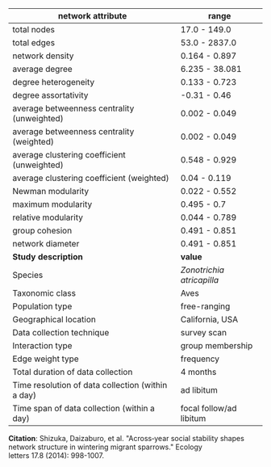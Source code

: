 network attribute|range
---|---
total nodes|17.0 - 149.0
total edges|53.0 - 2837.0
network density|0.164 - 0.897
average degree|6.235 - 38.081
degree heterogeneity|0.133 - 0.723
degree assortativity|-0.31 - 0.46
average betweenness centrality (unweighted)|0.002 - 0.049
average betweenness centrality (weighted)|0.002 - 0.049
average clustering coefficient (unweighted)|0.548 - 0.929
average clustering coefficient (weighted)|0.04 - 0.119
Newman modularity|0.022 - 0.552
maximum modularity|0.495 - 0.7
relative modularity|0.044 - 0.789
group cohesion|0.491 - 0.851
network diameter|0.491 - 0.851
**Study description**|**value**
Species|*Zonotrichia atricapilla*
Taxonomic class|Aves
Population type|free-ranging
Geographical location|California, USA
Data collection technique|survey scan
Interaction type|group membership
Edge weight type|frequency
Total duration of data collection|4 months
Time resolution of data collection (within a day)|ad libitum
Time span of data collection (within a day)|focal follow/ad libitum
**Citation**: Shizuka, Daizaburo, et al. "Across‐year social stability shapes <br> network structure in wintering migrant sparrows." Ecology <br> letters 17.8 (2014): 998-1007.